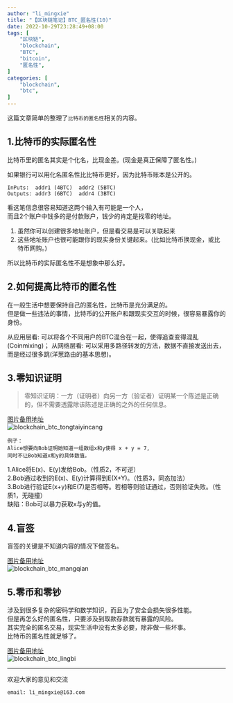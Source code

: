 ```yaml
---
author: "li_mingxie"
title: "【区块链笔记】BTC_匿名性(10)"
date: 2022-10-29T23:28:49+08:00
tags: [
    "区块链",
    "blockchain",
    "BTC",
    "bitcoin",
    "匿名性",
]
categories: [
    "blockchain",
    "btc",
]
---
```


这篇文章简单的整理了`比特币的匿名性`相关的内容。  <!--more-->  
  
## 1.比特币的实际匿名性

比特币里的匿名其实是个化名，比现金差。(现金是真正保障了匿名性。)  

如果银行可以用化名匿名性比比特币更好，因为比特币账本是公开的。

    InPuts:  addr1 (4BTC)  addr2 (5BTC)  
    Outputs: addr3 (6BTC)  addr4 (3BTC)  

看这笔信息很容易知道这两个输入有可能是一个人，  
而且2个账户中钱多的是付款账户，钱少的肯定是找零的地址。  

1. 虽然你可以创建很多地址账户，但是看交易是可以关联起来
2. 这些地址账户也很可能跟你的现实身份关键起来。(比如比特币换现金，或比特币网购。)

所以比特币的实际匿名性不是想象中那么好。  

## 2.如何提高比特币的匿名性

在一般生活中想要保持自己的匿名性，比特币是充分满足的。  
但是做一些违法的事情，比特币的公开账户和跟现实交互的时候，很容易暴露你的身份。  

从应用层看: 可以将各个不同用户的BTC混合在一起，使得追查变得混乱(Coinmixing)；
从网络层看: 可以采用多路径转发的方法，数据不直接发送出去，而是经过很多跳(洋葱路由的基本思想)。

## 3.零知识证明

> 零知识证明：一方（证明者）向另一方（验证者）证明某一个陈述是正确的，但不需要透露除该陈述是正确的之外的任何信息。

[图片备用地址](https://limingxie.github.io/images/blockchain/bitcoin/blockchain_btc_tongtaiyincang.png)  
![blockchain_btc_tongtaiyincang](https://mingxie-blog.oss-cn-beijing.aliyuncs.com/image/blockchain/bitcoin/blockchain_btc_tongtaiyincang.png)

    例子：
    Alice想要向Bob证明她知道一组数组x和y使得 x + y = 7,  
    同时不让Bob知道x和y的具体数值。  

1.Alice将E(x)、E(y)发给Bob。（性质2，不可逆）  
2.Bob通过收到的E(x)、E(y)计算得到E(X+Y)。（性质3，同态加法）  
3.Bob进行验证E(x+y)和E(7)是否相等。若相等则验证通过，否则验证失败。（性质1，无碰撞）  
缺陷：Bob可以暴力获取x与y的值。  

## 4.盲签

盲签的关键是不知道内容的情况下做签名。

[图片备用地址](https://limingxie.github.io/images/blockchain/bitcoin/blockchain_btc_mangqian.png)  
![blockchain_btc_mangqian](https://mingxie-blog.oss-cn-beijing.aliyuncs.com/image/blockchain/bitcoin/blockchain_btc_mangqian.png)

## 5.零币和零钞

涉及到很多复杂的密码学和数学知识，而且为了安全会损失很多性能。  
但是再怎么好的匿名性，只要涉及到取款存款就有暴露的风险。  
其实完全的匿名交易，现实生活中没有太多必要，除非做一些坏事。  
比特币的匿名性就足够了。  

[图片备用地址](https://limingxie.github.io/images/blockchain/bitcoin/blockchain_btc_lingbi.png)  
![blockchain_btc_lingbi](https://mingxie-blog.oss-cn-beijing.aliyuncs.com/image/blockchain/bitcoin/blockchain_btc_lingbi.png)

----------------------------------------------
欢迎大家的意见和交流

`email: li_mingxie@163.com`

